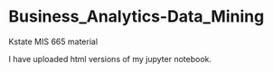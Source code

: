 # Business_Analytics-Data_Mining
Kstate MIS 665 material


I have uploaded html versions of my jupyter notebook.
